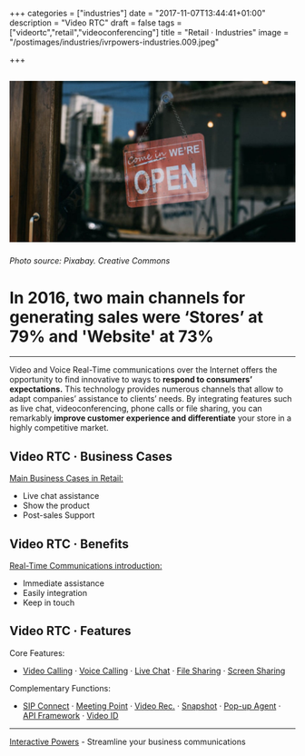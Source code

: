 +++
categories = ["industries"]
date = "2017-11-07T13:44:41+01:00"
description = "Video RTC"
draft = false
tags = ["videortc","retail","videoconferencing"]
title = "Retail · Industries"
image = "/postimages/industries/ivrpowers-industries.009.jpeg"

+++

![shop's entrance](/postimages/industries/ivrpowers-industries.009.jpeg)
-------------
###### Photo source: Pixabay. Creative Commons


# In 2016, two main channels for generating sales were ‘Stores’ at 79% and 'Website' at 73%
---

Video and Voice Real-Time communications over the Internet offers the opportunity to find innovative to ways to **respond to consumers’ expectations.** This technology provides numerous channels that allow to adapt companies’ assistance to clients’ needs. By integrating features such as live chat, videoconferencing, phone calls or file sharing, you can remarkably **improve customer experience and differentiate** your store in a highly competitive market.


## Video RTC · Business Cases

[Main Business Cases in Retail:](http://blog.ivrpowers.com/post/industries/industries-retail-business-cases/)

* Live chat assistance
* Show the product
* Post-sales Support


##	Video RTC · Benefits

[Real-Time Communications introduction:](http://blog.ivrpowers.com/post/industries/industries-retail-benefits/)

* Immediate assistance
* Easily integration
* Keep in touch


## Video RTC · Features

Core Features:

* [Video Calling](http://blog.ivrpowers.com/post/products/video-rtc-video-calling/) · [Voice Calling](http://blog.ivrpowers.com/post/products/video-rtc-voice-calling/) · [Live Chat](http://blog.ivrpowers.com/post/products/video-rtc-live-chat/) · [File Sharing](http://blog.ivrpowers.com/post/products/video-rtc-file-sharing/) · [Screen Sharing](http://blog.ivrpowers.com/post/products/video-rtc-screen-sharing/)

Complementary Functions:

* [SIP Connect](http://blog.ivrpowers.com/post/products/video-rtc-sip-connect/) ·  [Meeting Point](http://blog.ivrpowers.com/post/products/video-rtc-meeting-point/) · [Video Rec.](http://blog.ivrpowers.com/post/products/video-rtc-video-recording/) · [Snapshot](http://blog.ivrpowers.com/post/products/video-rtc-snapshot/) · [Pop-up Agent](http://blog.ivrpowers.com/post/products/video-rtc-pop-up-agent/) · [API Framework](http://blog.ivrpowers.com/post/products/video-rtc-api-framework/) · [Video ID](http://blog.ivrpowers.com/post/products/video-rtc-video-id/)

---
[Interactive Powers](http://www.ivrpowers.com/) - Streamline your business communications

